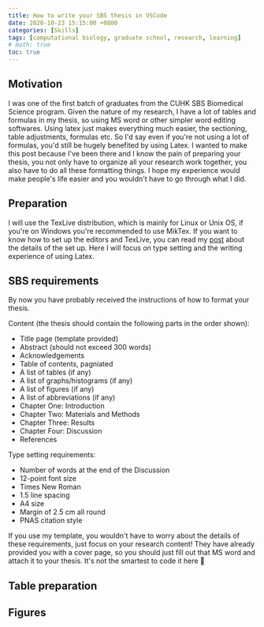 ```yaml
---
title: How to write your SBS thesis in VSCode
date: 2020-10-23 15:15:00 +0800
categories: [Skills]
tags: [computational biology, graduate school, research, learning]     # TAG names should always be lowercase
# math: true
toc: true
---
```



## Motivation

I was one of the first batch of graduates from the CUHK SBS Biomedical Science program. Given the nature of my research, I have a lot of tables and formulas in my thesis, so using MS word or other simpler word editing softwares. Using latex just makes everything much easier, the sectioning, table adjustments, formulas etc. So I'd say even if you're not using a lot of formulas, you'd still be hugely benefited by using Latex. I wanted to make this post because I've been there and I know the pain of preparing your thesis, you not only have to organize all your research work together, you also have to do all these formatting things. I hope my experience would make people's life easier and you wouldn't have to go through what I did.


## Preparation
I will use the TexLive distribution, which is mainly for Linux or Unix OS, if you're on Windows you're recommended to use MikTex. If you want to know how to set up the editors and TexLive, you can read my [post]() about the details of the set up. Here I will focus on type setting and the writing experience of using Latex.


## SBS requirements
By now you have probably received the instructions of how to format your thesis. 

Content (the thesis should contain the following parts in the order shown): 
- Title page (template provided)
- Abstract (should not exceed 300 words)
- Acknowledgements
- Table of contents, pagniated
- A list of tables (if any)
- A list of graphs/histograms (if any)
- A list of figures (if any)
- A list of abbreviations (if any)
- Chapter One: Introduction
- Chapter Two: Materials and Methods
- Chapter Three: Results
- Chapter Four: Discussion
- References

Type setting requirements:

- Number of words at the end of the Discussion
- 12-point font size
- Times New Roman
- 1.5 line spacing
- A4 size
- Margin of 2.5 cm all round
- PNAS citation style

If you use my template, you wouldn't have to worry about the details of these requirements, just focus on your research content! They have already provided you with a cover page, so you should just fill out that MS word and attach it to your thesis. It's not the smartest to code it here :tongue:


## Table preparation


## Figures